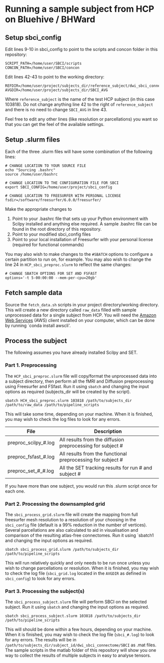 # Running a sample subject from HCP on Bluehive / BHWard

## Setup sbci_config

Edit lines 9-10 in sbci_config to point to the scripts and concon folder in this repository:

    SCRIPT_PATH=/home/user/SBCI/scripts
    CONCON_PATH=/home/user/SBCI/concon
    
Edit lines 42-43 to point to the working directory:

    REFDIR=/home/user/project/subjects_dir/reference_subject/dwi_sbci_connectome/structure/fsaverage
    AVGDIR=/home/user/project/subjects_dir/SBCI_AVG
    
Where `reference_subject` is the name of the test HCP subject (in this case 103818). Do not change anything line 42 to the right of `reference_subject` and 
there is no need to change `SBCI_AVG` in line 43.

Feel free to edit any other lines (like resolution or parcellations) you want so that you can get the feel of the available settings.

## Setup .slurm files

Each of the three .slurm files will have some combination of the following lines:

    # CHANGE LOCATION TO YOUR SOURCE FILE
    echo "Sourcing .bashrc"
    source /home/user/bashrc

    # CHANGE LOCATION TO THE CONFIGURATION FILE FOR SBCI
    export SBCI_CONFIG=/home/user/project/sbci_config

    # CHANGE LOCATION TO FREESURFER WITH PERSONAL LICENSE
    fsdir=/software/freesurfer/6.0.0/freesurfer/

Make the appropriate changes to 

1. Point to your .bashrc file that sets up your Python environment with Scilpy installed and anything else required. A sample 
.bashrc file can be found in the root directory of this repository. 
2. Point to your modified sbci_config files
3. Point to your local installation of Freesurfer with your personal license (required for functional commands)

You may also wish to make changes to the `#SBATCH` options to configure a certain partition to run on, for example. You may also wish to change the 
line 24 in `HCP_sbci_preproc.slurm` to reflect the same changes:

    # CHANGE SBATCH OPTIONS FOR SET AND FSFAST
    options='-t 5-00:00:00 --mem-per-cpu=20gb'

## Fetch sample data

Source the `fetch_data.sh` scripts in your project directory/working directory. This will create a new directory called `raw_data` filled with sample 
unprocessed data for a single subject from HCP. You will need the [Amazon Web Services](https://docs.aws.amazon.com/cli/latest/reference/) (AWS) client 
installed on your computer, which can be done by running `conda install awscli'.

## Process the subject

The following assumes you have already installed Scilpy and SET.

### Part 1. Preprocessing

The `HCP_sbci_preproc.slurm` file will copy/format the unprocessed data into a subject directory, then perform all the fMRI and Diffusion preprocessing 
using Freesurfer and FSfast. Run it using `sbatch` and changing the input options as required (subjects_dir will be created by the script).

    sbatch HCH_sbci_preproc.slurm 103818 /path/to/subjects_dir /path/to/raw_data /path/to/pipeline_scripts

This will take some time, depending on your machine. When it is finished, you may wish to check the log files to look for any errors.

|File                 |Description                                                  |
|---------------------|-------------------------------------------------------------|
|preproc_scilpy_#.log |All results from the diffusion preprocessing for subject #   |
|preproc_fsfast_#.log |All results from the functional preprocessing for subject #  |
|preproc_set_#_#.log  |All the SET tracking results for run # and subject #         |

If you have more than one subject, you would run this .slurm script once for each one.

### Part 2. Processing the downsampled grid

The `sbci_process_grid.slurm` file will create the mapping from full freesurfer mesh resolution to a resolution of your choosing in the `sbci_config` 
file (default is a 99% reduction in the number of vertices). Several parcellations are also calculated to aid in visualisation and comparison of the
resulting atlas-free connectomes. Run it using `sbatch1 and changing the input options as required.

    sbatch sbci_process_grid.slurm /path/to/subjects_dir /path/to/pipeline_scripts

This will run relatively quickly and only needs to be run once unless you wish to change parcellations or resolution. When it is finished, 
you may wish to check the log file (`sbci_grid.log` located in the `AVGDIR` as defined in `sbci_config`) to look for any errors.

### Part 3. Processing the subject(s)

The `sbci_process_subject.slurm` file will perform SBCI on the selected subject. Run it using `sbatch` and changing the input options as required.

    sbatch sbci_process_subject.slurm 103818 /path/to/subjects_dir /path/to/pipeline_scripts

This will should be done within a few hours, depending on your machine. When it is finished, you may wish to check the log file (`sbci_#.log`) to look for
any errors. The results will be in `/path/to/subjects_dir/subject_id/dwi_sbci_connectome/SBCI` as .mat files. The sample scripts in the matlab folder of
this repository will show you one way to collect the results of multiple subjects in easy to analyse tensors.


